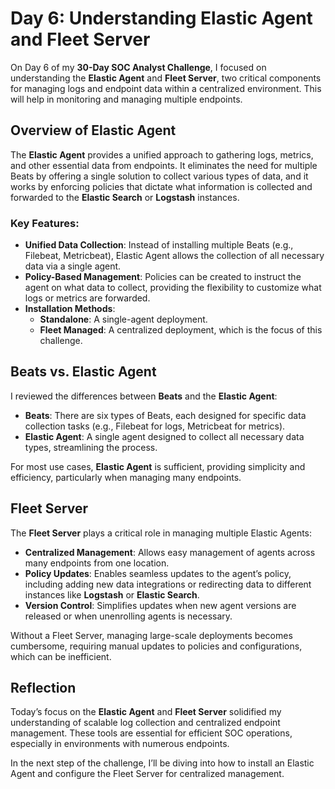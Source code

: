 # Day 6: Understanding Elastic Agent and Fleet Server

On Day 6 of my **30-Day SOC Analyst Challenge**, I focused on understanding the **Elastic Agent** and **Fleet Server**, two critical components for managing logs and endpoint data within a centralized environment. This will help in monitoring and managing multiple endpoints.

## Overview of Elastic Agent

The **Elastic Agent** provides a unified approach to gathering logs, metrics, and other essential data from endpoints. It eliminates the need for multiple Beats by offering a single solution to collect various types of data, and it works by enforcing policies that dictate what information is collected and forwarded to the **Elastic Search** or **Logstash** instances.

### Key Features:
- **Unified Data Collection**: Instead of installing multiple Beats (e.g., Filebeat, Metricbeat), Elastic Agent allows the collection of all necessary data via a single agent.
- **Policy-Based Management**: Policies can be created to instruct the agent on what data to collect, providing the flexibility to customize what logs or metrics are forwarded.
- **Installation Methods**:
  - **Standalone**: A single-agent deployment.
  - **Fleet Managed**: A centralized deployment, which is the focus of this challenge.

## Beats vs. Elastic Agent

I reviewed the differences between **Beats** and the **Elastic Agent**:
- **Beats**: There are six types of Beats, each designed for specific data collection tasks (e.g., Filebeat for logs, Metricbeat for metrics).
- **Elastic Agent**: A single agent designed to collect all necessary data types, streamlining the process.

For most use cases, **Elastic Agent** is sufficient, providing simplicity and efficiency, particularly when managing many endpoints.

## Fleet Server

The **Fleet Server** plays a critical role in managing multiple Elastic Agents:
- **Centralized Management**: Allows easy management of agents across many endpoints from one location.
- **Policy Updates**: Enables seamless updates to the agent’s policy, including adding new data integrations or redirecting data to different instances like **Logstash** or **Elastic Search**.
- **Version Control**: Simplifies updates when new agent versions are released or when unenrolling agents is necessary.

Without a Fleet Server, managing large-scale deployments becomes cumbersome, requiring manual updates to policies and configurations, which can be inefficient.

## Reflection

Today’s focus on the **Elastic Agent** and **Fleet Server** solidified my understanding of scalable log collection and centralized endpoint management. These tools are essential for efficient SOC operations, especially in environments with numerous endpoints.

In the next step of the challenge, I’ll be diving into how to install an Elastic Agent and configure the Fleet Server for centralized management.



